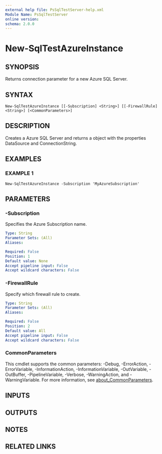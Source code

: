 ```yaml
---
external help file: PsSqlTestServer-help.xml
Module Name: PsSqlTestServer
online version:
schema: 2.0.0
---
```


# New-SqlTestAzureInstance

## SYNOPSIS
Returns connection parameter for a new Azure SQL Server.

## SYNTAX

```
New-SqlTestAzureInstance [[-Subscription] <String>] [[-FirewallRule] <String>] [<CommonParameters>]
```

## DESCRIPTION
Creates a Azure SQL Server and returns a object with the properties DataSource and ConnectionString.

## EXAMPLES

### EXAMPLE 1
```
New-SqlTestAzureInstance -Subscription 'MyAzureSubscription'
```

## PARAMETERS

### -Subscription
Specifies the Azure Subscription name.

```yaml
Type: String
Parameter Sets: (All)
Aliases:

Required: False
Position: 1
Default value: None
Accept pipeline input: False
Accept wildcard characters: False
```

### -FirewallRule
Specify which firewall rule to create.

```yaml
Type: String
Parameter Sets: (All)
Aliases:

Required: False
Position: 2
Default value: All
Accept pipeline input: False
Accept wildcard characters: False
```

### CommonParameters
This cmdlet supports the common parameters: -Debug, -ErrorAction, -ErrorVariable, -InformationAction, -InformationVariable, -OutVariable, -OutBuffer, -PipelineVariable, -Verbose, -WarningAction, and -WarningVariable. For more information, see [about_CommonParameters](http://go.microsoft.com/fwlink/?LinkID=113216).

## INPUTS

## OUTPUTS

## NOTES

## RELATED LINKS
